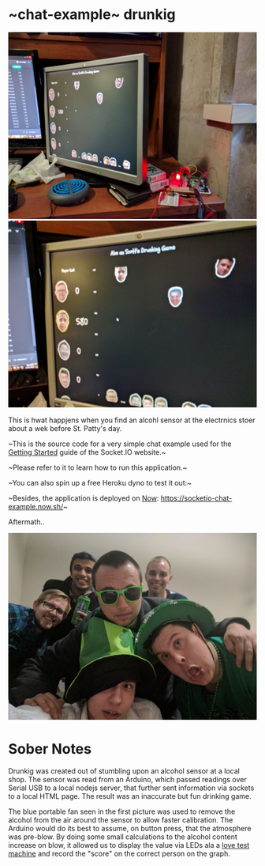 # ~chat-example~ drunkig

<img src="https://github.com/abejfehr/drunking/blob/master/1.jpg?raw=true" width="600px">

<img src="https://github.com/abejfehr/drunking/blob/master/2.jpg?raw=true" width="600px">

This is hwat happjens when you find an alcohl sensor at the electrnics stoer about a wek before St. Patty's day.

~This is the source code for a very simple chat example used for the [Getting Started](http://socket.io/get-started/chat/) guide of the Socket.IO website.~

~Please refer to it to learn how to run this application.~

~You can also spin up a free Heroku dyno to test it out:~

~Besides, the application is deployed on [Now](https://zeit.co/now): https://socketio-chat-example.now.sh/~

Aftermath..

<img src="https://github.com/abejfehr/drunking/blob/master/3.jpg?raw=true" width="600px">

# Sober Notes

Drunkig was created out of stumbling upon an alcohol sensor at a local shop. The sensor was read from an Arduino, which passed readings over Serial USB to a local nodejs server, that further sent information via sockets to a local HTML page. The result was an inaccurate but fun drinking game.

The blue portable fan seen in the first picture was used to remove the alcohol from the air around the sensor to allow faster calibration. The Arduino would do its best to assume, on button press, that the atmosphere was pre-blow. By doing some small calculations to the alcohol content increase on blow, it allowed us to display the value via LEDs ala a <a href="https://i.imgur.com/KoirUoM.png" target="_blank">love test machine</a> and record the "score" on the correct person on the graph.
